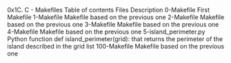 0x1C. C - Makefiles
Table of contents
Files	Description
0-Makefile	First Makefile
1-Makefile	Makefile based on the previous one
2-Makefile	Makefile based on the previous one
3-Makefile	Makefile based on the previous one
4-Makefile	Makefile based on the previous one
5-island_perimeter.py	Python function def island_perimeter(grid): that returns the perimeter of the island described in the grid list
100-Makefile	Makefile based on the previous one